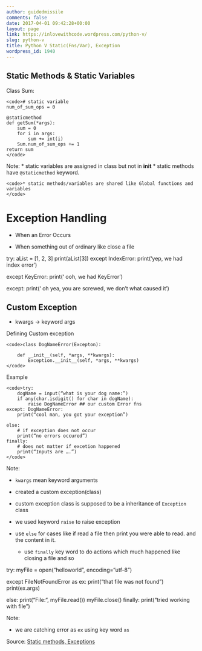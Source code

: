 ```yaml
---
author: guidedmissile
comments: false
date: 2017-04-01 09:42:28+00:00
layout: page
link: https://inlovewithcode.wordpress.com/python-v/
slug: python-v
title: Python V Static(Fns/Var), Exception
wordpress_id: 1940
---
```


## Static Methods & Static Variables



Class Sum:


    
    <code># static variable
    num_of_sum_ops = 0
    
    @staticmethod
    def getSum(*args):
        sum = 0
        for i in args:
            sum += int(i)
        Sum.num_of_sum_ops += 1
    return sum
    </code>



Note:
    * static variables are assigned in class but not in **init**
    * static methods have `@staticmethod` keyword.


    
    <code>* static methods/variables are shared like Global functions and variables
    </code>





# Exception Handling







  * When an Error Occurs


  * When something out of ordinary like close a file



try:
    aList = [1, 2, 3]
    print(aList[3])
except IndexError:
    print(‘yep, we had index error’)

except KeyError:
    print(‘ ooh, we had KeyError’)

except:
    print(‘ oh yea, you are screwed, we don’t what caused it’)



## Custom Exception







  * kwargs -> keyword args



Defining Custom exception


    
    <code>class DogNameError(Excepton):
    
        def __init__(self, *args, **kwargs):
            Exception.__init__(self, *args, **kwargs)
    </code>



Example


    
    <code>try:
        dogName = input(“what is your dog name:”)
        if any(char.isdigit() for char in dogName):
            raise DogNameError ## our custom Error fns
    except: DogNameError:
        print(“cool man, you got your exception”)
    
    else:
        # if exception does not occur
        print(“no errors occured”)
    finally:
        # does not matter if excetion happened
        print(“Inputs are ….”)
    </code>



Note:
* `kwargs` mean keyword arguments
* created a custom exception(class)
* custom exception class is supposed to be a inheritance of `Exception` class
* we used keyword `raise` to raise exception
* use `else` for cases like if read a file then print you were able to read. and the content in it.





  * use `finally` key word to do actions which much happened like closing a file and so

try:
    myFile = open(“helloworld”, encoding=“utf-8”)

except FileNotFoundError as ex:
    print(“that file was not found”)
    print(ex.args)

else:
    print(“File:“, myFile.read())
    myFile.close()
finally:
    print(“tried working with file”)






Note:
* we are catching error as `ex` using key word `as`

Source: [Static methods, Exceptions](https://www.youtube.com/watch?v=7vbgD-3s-w4)

